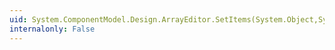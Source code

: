 ```yaml
---
uid: System.ComponentModel.Design.ArrayEditor.SetItems(System.Object,System.Object[])
internalonly: False
---
```

